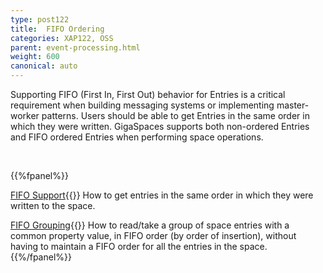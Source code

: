 ```yaml
---
type: post122
title:  FIFO Ordering
categories: XAP122, OSS
parent: event-processing.html
weight: 600
canonical: auto
---
```



Supporting FIFO (First In, First Out) behavior for Entries is a critical requirement when building messaging systems or implementing master-worker patterns. Users should be able to get Entries in the same order in which they were written. GigaSpaces supports both non-ordered Entries and FIFO ordered Entries when performing space operations.

<br>

{{%fpanel%}}

[FIFO Support](./fifo-support.html){{<wbr>}}
How to get entries in the same order in which they were written to the space.

[FIFO Grouping](./fifo-grouping.html){{<wbr>}}
How to read/take a group of space entries with a common property value, in FIFO order (by order of insertion), without having to maintain a FIFO order for all the entries in the space.
{{%/fpanel%}}

